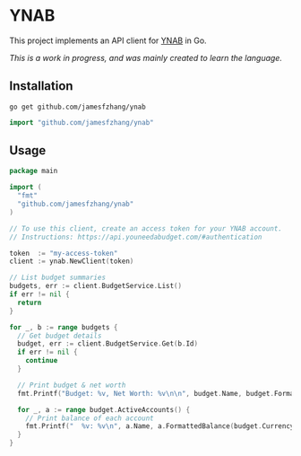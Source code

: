 # YNAB

This project implements an API client for [YNAB](https://api.youneedabudget.com/) in Go.

*This is a work in progress, and was mainly created to learn the language.*

## Installation

```
go get github.com/jamesfzhang/ynab
```

```go
import "github.com/jamesfzhang/ynab"
```

## Usage

```go
package main

import (
  "fmt"
  "github.com/jamesfzhang/ynab"
)

// To use this client, create an access token for your YNAB account.
// Instructions: https://api.youneedabudget.com/#authentication

token  := "my-access-token"
client := ynab.NewClient(token)

// List budget summaries
budgets, err := client.BudgetService.List()
if err != nil {
  return
}

for _, b := range budgets {
  // Get budget details
  budget, err := client.BudgetService.Get(b.Id)
  if err != nil {
    continue
  }

  // Print budget & net worth
  fmt.Printf("Budget: %v, Net Worth: %v\n\n", budget.Name, budget.FormattedNetWorth())

  for _, a := range budget.ActiveAccounts() {
    // Print balance of each account
    fmt.Printf("  %v: %v\n", a.Name, a.FormattedBalance(budget.CurrencyFormat))
  }
}
```
